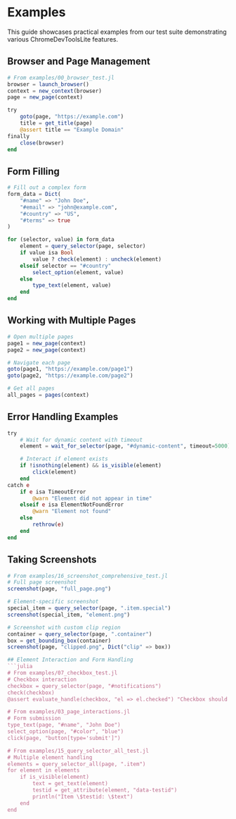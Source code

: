 # Examples

This guide showcases practical examples from our test suite demonstrating various ChromeDevToolsLite features.

## Browser and Page Management
```julia
# From examples/00_browser_test.jl
browser = launch_browser()
context = new_context(browser)
page = new_page(context)

try
    goto(page, "https://example.com")
    title = get_title(page)
    @assert title == "Example Domain"
finally
    close(browser)
end
```

## Form Filling
```julia
# Fill out a complex form
form_data = Dict(
    "#name" => "John Doe",
    "#email" => "john@example.com",
    "#country" => "US",
    "#terms" => true
)

for (selector, value) in form_data
    element = query_selector(page, selector)
    if value isa Bool
        value ? check(element) : uncheck(element)
    elseif selector == "#country"
        select_option(element, value)
    else
        type_text(element, value)
    end
end
```

## Working with Multiple Pages
```julia
# Open multiple pages
page1 = new_page(context)
page2 = new_page(context)

# Navigate each page
goto(page1, "https://example.com/page1")
goto(page2, "https://example.com/page2")

# Get all pages
all_pages = pages(context)
```

## Error Handling Examples
```julia
try
    # Wait for dynamic content with timeout
    element = wait_for_selector(page, "#dynamic-content", timeout=5000)

    # Interact if element exists
    if !isnothing(element) && is_visible(element)
        click(element)
    end
catch e
    if e isa TimeoutError
        @warn "Element did not appear in time"
    elseif e isa ElementNotFoundError
        @warn "Element not found"
    else
        rethrow(e)
    end
end
```

## Taking Screenshots
```julia
# From examples/16_screenshot_comprehensive_test.jl
# Full page screenshot
screenshot(page, "full_page.png")

# Element-specific screenshot
special_item = query_selector(page, ".item.special")
screenshot(special_item, "element.png")

# Screenshot with custom clip region
container = query_selector(page, ".container")
box = get_bounding_box(container)
screenshot(page, "clipped.png", Dict("clip" => box))

## Element Interaction and Form Handling
```julia
# From examples/07_checkbox_test.jl
# Checkbox interaction
checkbox = query_selector(page, "#notifications")
check(checkbox)
@assert evaluate_handle(checkbox, "el => el.checked") "Checkbox should be checked"

# From examples/03_page_interactions.jl
# Form submission
type_text(page, "#name", "John Doe")
select_option(page, "#color", "blue")
click(page, "button[type='submit']")

# From examples/15_query_selector_all_test.jl
# Multiple element handling
elements = query_selector_all(page, ".item")
for element in elements
    if is_visible(element)
        text = get_text(element)
        testid = get_attribute(element, "data-testid")
        println("Item \$testid: \$text")
    end
end
